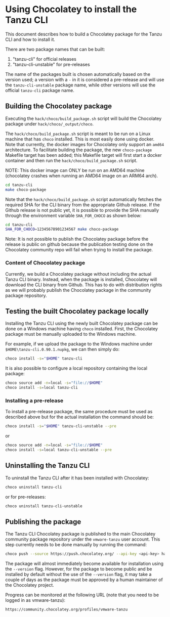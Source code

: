 # Using Chocolatey to install the Tanzu CLI

This document describes how to build a Chocolatey package for the Tanzu CLI and
how to install it.

There are two package names that can be built:

1. "tanzu-cli" for official releases
2. "tanzu-cli-unstable" for pre-releases

The name of the packages built is chosen automatically based on the version
used; a version with a `-` in it is considered a pre-release and will use the
`tanzu-cli-unstable` package name, while other versions will use the
official `tanzu-cli` package name.

## Building the Chocolatey package

Executing the `hack/choco/build_package.sh` script will build the Chocolatey
package under `hack/choco/_output/choco`.

The `hack/choco/build_package.sh` script is meant to be run on a Linux machine
that has `choco` installed.  This is most easily done using docker. Note that
currently, the docker images for Chocolatey only support an `amd64`
architecture. To facilitate building the package, the new `choco-package`
Makefile target has been added; this Makefile target will first start a docker
container and then run the `hack/choco/build_package.sh` script.

NOTE: This docker image can ONLY be run on an AMD64 machine (chocolatey crashes
when running an AMD64 image on an ARM64 arch).

```bash
cd tanzu-cli
make choco-package
```

Note that the `hack/choco/build_package.sh` script automatically fetches the
required SHA for the CLI binary from the appropriate Github release.  If the
Github release is not public yet, it is possible to provide the SHA manually
through the environment variable `SHA_FOR_CHOCO` as shown below:

```bash
cd tanzu-cli
SHA_FOR_CHOCO=12345678901234567 make choco-package
```

Note: It is not possible to publish the Chocolatey package before the release
is public on github because the publication testing done on the Chocolatey
community repo will fail when trying to install the package.

### Content of Chocolatey package

Currently, we build a Chocolatey package without including the actual Tanzu CLI
binary. Instead, when the package is installed, Chocolatey will download the
CLI binary from Github. This has to do with distribution rights as we will
probably publish the Chocolatey package in the community package repository.

## Testing the built Chocolatey package locally

Installing the Tanzu CLI using the newly built Chocolatey package can be done
on a Windows machine having `choco` installed. First, the Chocolatey package must
be manually uploaded to the Windows machine.

For example, if we upload the package to the Windows machine under
`$HOME\tanzu-cli.0.90.1.nupkg`, we can then simply do:

```bash
choco install -s="$HOME" tanzu-cli
```

It is also possible to configure a local repository containing the local package:

```bash
choco source add -n=local -s="file://$HOME"
choco install -s=local tanzu-cli
```

### Installing a pre-release

To install a pre-release package, the same procedure must be used as described above
but for the actual installation the command should be:

```bash
choco install -s="$HOME" tanzu-cli-unstable --pre
```

or

```bash
choco source add -n=local -s="file://$HOME"
choco install -s=local tanzu-cli-unstable --pre
```

## Uninstalling the Tanzu CLI

To uninstall the Tanzu CLI after it has been installed with Chocolatey:

```bash
choco uninstall tanzu-cli
```

or for pre-releases:

```bash
choco uninstall tanzu-cli-unstable
```

## Publishing the package

The Tanzu CLI Chocolatey package is published to the main Chocolatey
community package repository under the `vmware-tanzu` user account.
This step currently needs to be done manually by running the command:

```bash
choco push --source https://push.chocolatey.org/ --api-key <api-key> hack/choco/_output/choco/tanzu-cli.<version>.nupkg
```

The package will almost immediately become available for installation using
the `--version` flag.  However, for the package to become public and be installed
by default without the use of the `--version` flag, it may take a couple of days
as the package must be approved by a human maintainer of the Chocolatey project.

Progress can be monitored at the following URL (note that you need to be logged
in as vmware-tanzu):

```bash
https://community.chocolatey.org/profiles/vmware-tanzu
```

